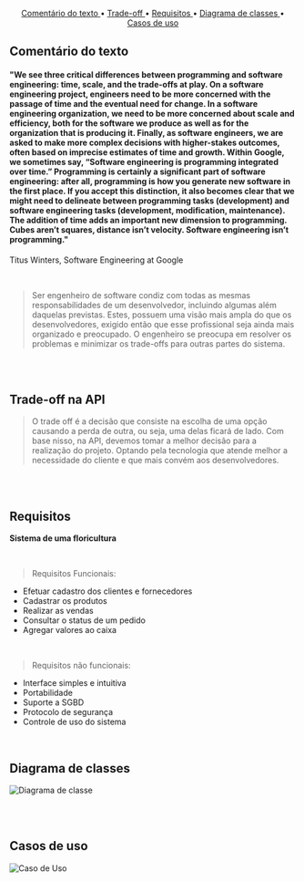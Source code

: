 <p align="center">
  <a href ="#comentário-do-texto">Comentário do texto </a>  • 
  <a href ="#trade-off-na-api">Trade-off </a>  • 
  <a href ="#requisitos">Requisitos </a>  • 
  <a href ="#diagrama-de-classes-uml">Diagrama de classes </a>  •
  <a href ="#casos-de-uso">Casos de uso </a>

## Comentário do texto
#### "We see three critical differences between programming and software engineering: time, scale, and the trade-offs at play. On a software engineering project, engineers need to be more concerned with the passage of time and the eventual need for change. In a software engineering organization, we need to be more concerned about scale and efficiency, both for the software we produce as well as for the organization that is producing it. Finally, as software engineers, we are asked to make more complex decisions with higher-stakes outcomes, often based on imprecise estimates of time and growth. Within Google, we sometimes say, “Software engineering is programming integrated over time.” Programming is certainly a significant part of software engineering: after all, programming is how you generate new software in the first place. If you accept this distinction, it also becomes clear that we might need to delineate between programming tasks (development) and software engineering tasks (development, modification, maintenance). The addition of time adds an important new dimension to programming. Cubes aren’t squares, distance isn’t velocity. Software engineering isn’t programming."
Titus Winters, Software Engineering at Google

<br>

>Ser engenheiro de software condiz com todas as mesmas responsabilidades de um desenvolvedor, incluindo algumas além daquelas previstas. Estes, possuem uma visão mais ampla do que os desenvolvedores, exigido então que esse profissional seja ainda mais organizado e preocupado.
O engenheiro se preocupa em resolver os problemas e minimizar os trade-offs para outras partes do sistema.

<br><br>

## Trade-off na API

>O trade off é a decisão que consiste na escolha de uma opção causando a perda de outra, ou seja, uma delas ficará de lado.
Com base nisso, na API, devemos tomar a melhor decisão para a realização do projeto. Optando pela tecnologia que atende melhor a necessidade do cliente e que mais convém aos desenvolvedores.

<br><br>

## Requisitos
**Sistema de uma floricultura**

<br>

>Requisitos Funcionais:
- Efetuar cadastro dos clientes e fornecedores
- Cadastrar os produtos
- Realizar as vendas
- Consultar o status de um pedido
- Agregar valores ao caixa

<br>

>Requisitos não funcionais:
- Interface simples e intuitiva
- Portabilidade
- Suporte a SGBD
- Protocolo de segurança
- Controle de uso do sistema

<br>

## Diagrama de classes
![Diagrama de classe](https://user-images.githubusercontent.com/102360635/195708869-8d7bdfc2-e5b2-498e-81f2-2a46d71a9f5b.png)

<br><br>

## Casos de uso
![Caso de Uso](https://user-images.githubusercontent.com/102360635/195723429-1d0fab27-d6c4-4dde-8a9d-f8cfd96bcb08.png)
